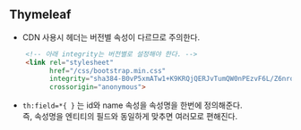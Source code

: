 ## Thymeleaf
* CDN 사용시 헤더는 버전별 속성이 다르므로 주의한다.
```html
    <!-- 아래 integrity는 버전별로 설정해야 한다. -->
    <link rel="stylesheet" 
          href="/css/bootstrap.min.css"
          integrity="sha384-B0vP5xmATw1+K9KRQjQERJvTumQW0nPEzvF6L/Z6nronJ3oUOFUFpCjEUQouq2+l" 
          crossorigin="anonymous">
```
* `th:field=*{ }` 는 id와 name 속성을 속성명을 한번에 정의해준다.     
  즉, 속성명을 엔티티의 필드와 동일하게 맞추면 여러모로 편해진다.